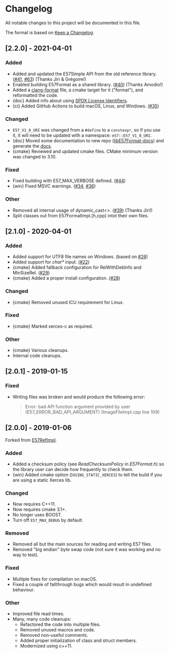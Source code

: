 # Changelog

All notable changes to this project will be documented in this file.

The format is based on [Keep a Changelog](https://keepachangelog.com/en/1.0.0/).

## [2.2.0] - 2021-04-01

### Added

- Added and updated the E57Simple API from the old reference library. ([#41](https://github.com/asmaloney/libE57Format/pull/41), [#63](https://github.com/asmaloney/libE57Format/pull/63)) (Thanks Jiri & Grégoire!)
- Enabled building E57Format as a shared library. ([#40](https://github.com/asmaloney/libE57Format/pull/40)) (Thanks Amodio!)
- Added a [clang-format](https://clang.llvm.org/docs/ClangFormat.html) file, a cmake target for it ("format"), and reformatted the code.
- {doc} Added info about using [SPDX License Identifiers](https://spdx.org/ids).
- {ci} Added GitHub Actions to build macOS, Linux, and Windows. ([#35](https://github.com/asmaloney/libE57Format/pull/35))

### Changed

- `E57_V1_0_URI` was changed from a `#define` to a `constexpr`, so if you use it, it will need to be updated with a namespace: `e57::E57_V1_0_URI`.
- {doc} Moved some documentation to new repo ([libE57Format-docs](https://github.com/asmaloney/libE57Format-docs)) and generate the [docs](https://asmaloney.github.io/libE57Format-docs/).
- {cmake} Reviewed and updated cmake files. CMake minimum version was changed to 3.10.

### Fixed

- Fixed building with E57_MAX_VERBOSE defined. ([#44](https://github.com/asmaloney/libE57Format/pull/44))
- {win} Fixed MSVC warnings. ([#34](https://github.com/asmaloney/libE57Format/pull/34), [#36](https://github.com/asmaloney/libE57Format/pull/36))

### Other

- Removed all internal usage of dynamic_cast<>. ([#39](https://github.com/asmaloney/libE57Format/pull/39)) (Thanks Jiri!)
- Split classes out from E57FormatImpl.[h,cpp] intot their own files.

## [2.1.0] - 2020-04-01

### Added

- Added support for UTF8 file names on Windows. (based on [#26](https://github.com/asmaloney/libE57Format/issues/26))
- Added support for _char\*_ input. ([#22](https://github.com/asmaloney/libE57Format/pull/22))
- {cmake} Added fallback configuration for RelWithDebInfo and MinSizeRel. ([#29](https://github.com/asmaloney/libE57Format/pull/29))
- {cmake} Added a proper install configuration. ([#28](https://github.com/asmaloney/libE57Format/pull/28))

### Changed

- {cmake} Removed unused ICU requirement for Linux.

### Fixed

- {cmake} Marked xerces-c as required.

### Other

- {cmake} Various cleanups.
- Internal code cleanups.

## [2.0.1] - 2019-01-15

### Fixed

- Writing files was broken and would produce the following error:
  > Error: bad API function argument provided by user (E57_ERROR_BAD_API_ARGUMENT) (ImageFileImpl.cpp line 109)

## [2.0.0] - 2019-01-06

Forked from [E57RefImpl](https://sourceforge.net/projects/e57-3d-imgfmt/).

### Added

- Added a checksum policy (see _ReadChecksumPolicy_ in _E57Format.h_) so the library user can decide how frequently to check them.
- {win} Added cmake option ()`USING_STATIC_XERCES`) to tell the build if you are using a static Xerces lib.

### Changed

- Now requires C++11.
- Now requires cmake 3.1+.
- No longer uses BOOST.
- Turn off `E57_MAX_DEBUG` by default.

### Removed

- Removed all but the main sources for reading and writing E57 files.
- Removed "big endian" byte swap code (not sure it was working and no way to test).

### Fixed

- Multiple fixes for compilation on macOS.
- Fixed a couple of fallthrough bugs which would result in undefined behaviour.

### Other

- Improved file read times.
- Many, many code cleanups:
  - Refactored the code into multiple files.
  - Removed unused macros and code.
  - Removed non-useful comments.
  - Added proper initialization of class and struct members.
  - Modernized using c++11.
